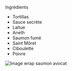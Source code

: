 Ingrédients
- Tortillas
- Sauce secrète
- Laitue
- Aneth
- Saumon fumé
- Saint Môret
- Ciboulette
- Poivre

![Image wrap saumon avocat](https://img.cuisineaz.com/660x660/2015/05/22/i10988-wraps.webp)
